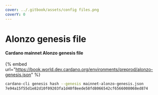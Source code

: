 ```yaml
---
cover: ../.gitbook/assets/config files.png
coverY: 0
---
```


# Alonzo genesis file

#### Cardano mainnet Alonzo genesis file

{% embed url="https://book.world.dev.cardano.org/environments/preprod/alonzo-genesis.json" %}

```bash
cardano-cli genesis hash --genesis mainnet-alonzo-genesis.json
7e94a15f55d1e82d10f09203fa1d40f8eede58fd8066542cf6566008068ed874
```
